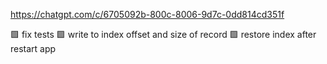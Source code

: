 https://chatgpt.com/c/6705092b-800c-8006-9d7c-0dd814cd351f

🟩 fix tests
🟩 write to index offset and size of record
🟩 restore index after restart app
